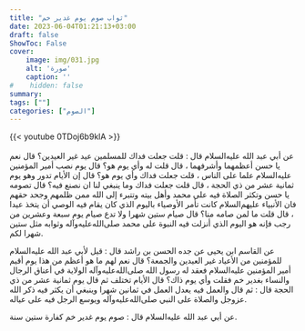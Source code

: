 ```yaml
---
title: "ثواب صوم يوم غدير خم"
date: 2023-06-04T01:21:13+03:00
draft: false
ShowToc: False
cover:
    image: img/031.jpg
    alt: 'صورة'
    caption: ''
#    hidden: false
summary: 
tags: [""]
categories: ["الصوم"]
---
```

{{< youtube 0TDoj6b9klA >}}  
 <br>
عن أبي عبد الله عليه‌السلام
قال : قلت جعلت فداك للمسلمين عيد غير العيدين؟ قال نعم يا حسن
أعظمهما وأشرفهما ، قال قلت له وأي يوم هو؟ قال يوم نصب أمير المؤمنين عليه‌السلام
علما على الناس ، قلت جعلت فداك وأي يوم هو؟ قال إن الأيام تدور
وهو يوم ثمانية عشر من ذي الحجة ، قال قلت جعلت فداك وما ينبغي
لنا ان نصنع فيه؟ قال تصومه يا حسن وتكثر الصلاة فيه على محمد وأهل
بيته وتتبرء إلى الله ممن ظلمهم وجحد حقهم فان الأنبياء عليهم‌السلام
كانت تأمر الأوصياء باليوم الذي كان يقام فيه الوصي أن يتخذ عيدا ،
قال قلت ما لمن صامه منا؟ قال صيام ستين شهرا ولا تدع صيام يوم سبعة
وعشرين من رجب فإنه هو اليوم الذي أنزلت فيه النبوة على محمد صلى‌الله‌عليه‌وآله
وثوابه مثل ستين شهرا لكم.

عن القاسم
ابن يحيى عن جده الحسن بن راشد قال : قيل لأبي عبد الله عليه‌السلام للمؤمنين
من الأعياد غير العيدين والجمعة؟ قال نعم لهم ما هو أعظم من هذا يوم
أقيم أمير المؤمنين عليه‌السلام فعقد له رسول الله صلى‌الله‌عليه‌وآله الولاية في أعناق الرجال
والنساء بغدير خم فقلت وأي يوم ذاك؟ قال الأيام تختلف ثم قال يوم
ثمانية عشر من ذي الحجة قال : ثم قال والعمل فيه يعدل العمل في
ثمانين شهرا وينبغي أن يكثر فيه ذكر الله عزوجل والصلاة على النبي صلى‌الله‌عليه‌وآله
ويوسع الرجل فيه على عياله.

عن أبي
عبد الله عليه‌السلام قال : صوم يوم غدير خم كفارة ستين سنة.
